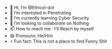 - 👋 Hi, I’m @Ethicxl-dot
- 👀 I’m interested in Penetrating
- 🌱 I’m currently learning Cyber Security
- 💞️ I’m looking to collaborate on Nothing
- 📫 How to reach me : I'll Reach by myself
- 😄 Pronouns: He/Him
- ⚡ Fun fact: This is not a place to find Funny Shit 

<!---
Ethicxl-dot/Ethicxl-dot is a ✨ special ✨ repository because its `README.md` (this file) appears on your GitHub profile.
You can click the Preview link to take a look at your changes.
--->

